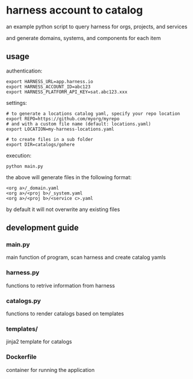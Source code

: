 # harness account to catalog

an example python script to query harness for orgs, projects, and services

and generate domains, systems, and components for each item

## usage

authentication:

```
export HARNESS_URL=app.harness.io
export HARNESS_ACCOUNT_ID=abc123
export HARNESS_PLATFORM_API_KEY=sat.abc123.xxx
```

settings:

```
# to generate a locations catalog yaml, specify your repo location
export REPO=https://github.com/myorg/myrepo
# and with a custom file name (default: locations.yaml)
export LOCATION=my-harness-locations.yaml

# to create files in a sub folder
export DIR=catalogs/gohere
```
execution:

```
python main.py
```

the above will generate files in the following format:

```
<org a>/_domain.yaml
<org a>/<proj b>/_system.yaml
<org a>/<proj b>/<service c>.yaml
```

by default it will not overwrite any existing files

## development guide

### main.py

main function of program, scan harness and create catalog yamls

### harness.py

functions to retrive information from harness

### catalogs.py

functions to render catalogs based on templates

### templates/

jinja2 template for catalogs

### Dockerfile

container for running the application
